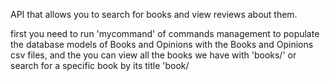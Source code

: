 API that allows you to search for books and view reviews about them.

first you need to run 'mycommand' of commands management to populate the database models of Books and Opinions with the Books and Opinions csv files, and the you can view all the books we have with 'books/' or search for a specific book by its title 'book/<title>/'
